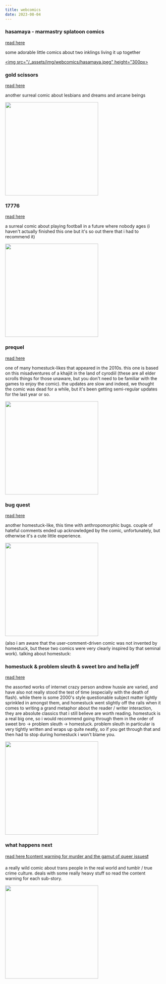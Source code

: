 ```yaml
---
title: webcomics
date: 2023-08-04
---
```


### hasamaya - marmastry splatoon comics  
[read here](https://www.tumblr.com/marmastry/729510696393605120/moomers-comic-masterpost)  

some adorable little comics about two inklings living it up together

<a href="https://www.tumblr.com/marmastry/729510696393605120/moomers-comic-masterpost"><img src="/_assets/img/webcomics/hasamaya.jpeg" height="300px></a>

### gold scissors
[read here](https://goldscissors.thecomicseries.com/comics/first/)

another surreal comic about lesbians and dreams and arcane beings

<a href="https://goldscissors.thecomicseries.com/comics/first/"><img src="https://img.comicfury.com/comics/193/45549a1591421596b73008f11376189.png" height="300px"></a>

### 17776
[read here](https://www.sbnation.com/a/17776-football)

a surreal comic about playing football in a future where nobody ages (i haven't actually finished this one but it's so out there that i had to recommend it) 

<a href="https://www.sbnation.com/a/17776-football"><img src="https://cdn.vox-cdn.com/uploads/chorus_asset/file/8768073/goodmorning2.jpg" height="300px"></a>

### prequel
[read here](https://www.prequeladventure.com/2011/03/prequel-begin/)

one of many homestuck-likes that appeared in the 2010s. this one is based on this misadventures of a khajiit in the land of cyrodiil (these are all elder scrolls things for those unaware, but you don't need to be familiar with the games to enjoy the comic). the updates are slow and indeed, we thought the comic was dead for a while, but it's been getting semi-regular updates for the last year or so.

<a href="https://www.prequeladventure.com/2011/03/prequel-begin/"><img src="https://www.prequeladventure.com/this/shipleave.gif" height="300px"></a>

### bug quest
[read here](https://bug-quest.tumblr.com/post/103002341490)

another homestuck-like, this time with anthropomorphic bugs. couple of hateful comments ended up acknowledged by the comic, unfortunately, but otherwise it's a cute little experience.

<a href="https://bug-quest.tumblr.com/post/103002341490"><img src="https://64.media.tumblr.com/82cbb1a4b85952b23c24b39f6a1ed117/tumblr_ng0rrkvqEi1u41ffqo2_1280.gifv" height="300px"></a>

(also i am aware that the user-comment-driven comic was not invented by homestuck, but these two comics were very clearly inspired by that seminal work). talking about homestuck:

### homestuck & problem sleuth & sweet bro and hella jeff
[read here](https://bambosh.dev/unofficial-homestuck-collection/index.html)

the assorted works of internet crazy person andrew hussie are varied, and have also not really stood the test of time (especially with the death of flash). while there is some 2000's style questionable subject matter lightly sprinkled in amongst them, and homestuck went slightly off the rails when it comes to writing a grand metaphor about the reader / writer interaction, they are absolute classics that i still believe are worth reading. homestuck is a real big one, so i would recommend going through them in the order of sweet bro -> problem sleuth -> homestuck. problem sleuth in particular is very tightly written and wraps up quite neatly, so if you get through that and then had to stop during homestuck i won't blame you.

<a href="https://bambosh.dev/unofficial-homestuck-collection/index.html"><img src="https://www.homestuck.com/storydata/sweet/archive/001.jpg" height="300px"></a>

### what happens next
[read here ❗content warning for murder and the gamut of queer issues❗](https://whathappensnext.webcomic.ws/archive/)

a really wild comic about trans people in the real world and tumblr / true crime culture. deals with some really heavy stuff so read the content warning for each sub-story.

<a href="https://whathappensnext.webcomic.ws/archive/"><img src="https://img.comicfury.com/comics/223/51537a1636508411b68615f61136977.png" height="300px"></a>

